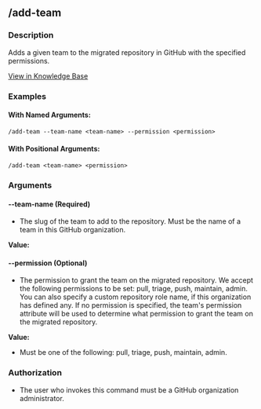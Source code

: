 ## /add-team
### Description
Adds a given team to the migrated repository in GitHub with the specified permissions.


[View in Knowledge Base](https://kb.packfiles.io/warp/commands/github/add-team)



### Examples

#### With Named Arguments:
```
/add-team --team-name <team-name> --permission <permission>
```
#### With Positional Arguments:
```
/add-team <team-name> <permission> 
```
### Arguments





#### --team-name (Required)

- The slug of the team to add to the repository. Must be the name of a team in this GitHub organization.

**Value:**






#### --permission (Optional)

- The permission to grant the team on the migrated repository. We accept the following permissions to be set: pull, triage, push, maintain, admin. You can also specify a custom repository role name, if this organization has defined any. If no permission is specified, the team's permission attribute will be used to determine what permission to grant the team on the migrated repository.

**Value:**
  - Must be one of the following: pull, triage, push, maintain, admin.


### Authorization

- The user who invokes this command must be a GitHub organization administrator.